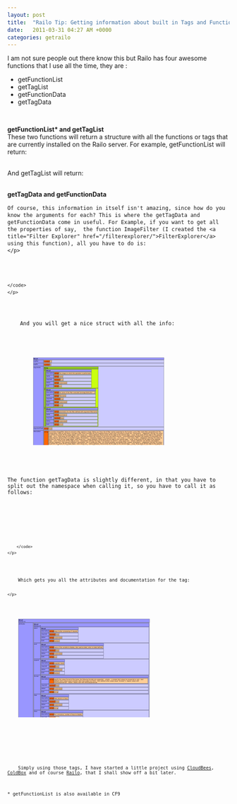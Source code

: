 ```yaml
---
layout: post
title:  "Railo Tip: Getting information about built in Tags and Functions"
date:   2011-03-31 04:27 AM +0000
categories: getrailo
---
```

<p>
I am not sure people out there know this but Railo has four awesome functions that I use all the time, they are :
	</p>
<ul>
<li>getFunctionList</li>
<li>getTagList</li>
<li>getFunctionData</li>
<li>getTagData</li>
</ul>
<p> </p>
<p>
	<strong>getFunctionList* and getTagList</strong><br />
	These two functions will return a structure with all the functions or tags that are currently installed on the Railo server. For example, getFunctionList will return:<br />
	<img src="//blog/enclosures/getFunctionList.png" alt="" />
<br />
	
And getTagList will return:
<br />
	<img src="//blog/enclosures/getTagList.png" alt="" /></p>
<p>
	<strong>getTagData and getFunctionData</strong><br />
	
	Of course, this information in itself isn't amazing, since how do you know the arguments for each? This is where the getTagData and getFunctionData come in useful. For Example, if you want to get all the properties of say,  the function ImageFilter (I created the <a title="Filter Explorer" href="/filterexplorer/">FilterExplorer</a> using this function), all you have to do is:
	</p>
<p>
	<code>
		
	</code>	
	</p>
<p>
	And you will get a nice struct with all the info:	
	</p>
<p>
		<a href="/blog/enclosures/getFunctionData.png" target="new"><img src="/blog/enclosures/getFunctionData_thumb.png" alt="" /></a>
	</p>
<p>
The function getTagData is slightly different, in that you have to split out the namespace when calling it, so you have to call it as follows:
	</p>
<p>
		<code>
			
		</code>
	</p>
<p>
	Which gets you all the attributes and documentation for the tag:
	
	</p>
<p>
	<a href="/blog/enclosures/getTagData.png" target="new"><img src="/blog/enclosures/getTagData_thumb.png" alt="" /></a>
	</p>
<p> </p>
<p>
	Simply using those tags, I have started a little project using <a title="CloudBees: Cloud Platform as a Service for Java Web Apps, Supported Jenkins/Hudson and Jenkins/Hudson in the Cloud" href="http://www.cloudbees.com/">CloudBees</a>, <a title="ColdBox Platform - Defining Enterprise ColdFusion Development" href="http://www.coldbox.org/">ColdBox</a> and of course <a title="Railo - Accelerate Your Web Development" href="http://www.getrailo.org/">Railo</a>, that I shall show off a bit later. 	
</p>
<p>* getFunctionList is also available in CF9</p>